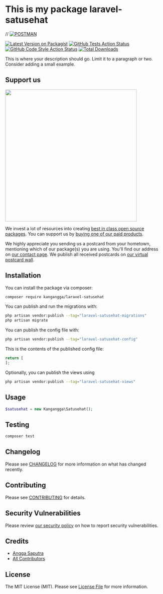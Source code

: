 # This is my package laravel-satusehat

//
[![POSTMAN](https://upload.wikimedia.org/wikipedia/commons/c/c2/Postman_%28software%29.png)](https://www.postman.com/satusehat/workspace/satusehat-public/overview)

[![Latest Version on Packagist](https://img.shields.io/packagist/v/kangangga/laravel-satusehat.svg?style=flat-square)](https://packagist.org/packages/kangangga/laravel-satusehat)
[![GitHub Tests Action Status](https://img.shields.io/github/actions/workflow/status/kangangga/laravel-satusehat/run-tests.yml?branch=main&label=tests&style=flat-square)](https://github.com/kangangga/laravel-satusehat/actions?query=workflow%3Arun-tests+branch%3Amain)
[![GitHub Code Style Action Status](https://img.shields.io/github/actions/workflow/status/kangangga/laravel-satusehat/fix-php-code-style-issues.yml?branch=main&label=code%20style&style=flat-square)](https://github.com/kangangga/laravel-satusehat/actions?query=workflow%3A"Fix+PHP+code+style+issues"+branch%3Amain)
[![Total Downloads](https://img.shields.io/packagist/dt/kangangga/laravel-satusehat.svg?style=flat-square)](https://packagist.org/packages/kangangga/laravel-satusehat)

This is where your description should go. Limit it to a paragraph or two. Consider adding a small example.

## Support us

[<img src="https://github-ads.s3.eu-central-1.amazonaws.com/laravel-satusehat.jpg?t=1" width="419px" />](https://spatie.be/github-ad-click/laravel-satusehat)

We invest a lot of resources into creating [best in class open source packages](https://spatie.be/open-source). You can support us by [buying one of our paid products](https://spatie.be/open-source/support-us).

We highly appreciate you sending us a postcard from your hometown, mentioning which of our package(s) you are using. You'll find our address on [our contact page](https://spatie.be/about-us). We publish all received postcards on [our virtual postcard wall](https://spatie.be/open-source/postcards).

## Installation

You can install the package via composer:

```bash
composer require kangangga/laravel-satusehat
```

You can publish and run the migrations with:

```bash
php artisan vendor:publish --tag="laravel-satusehat-migrations"
php artisan migrate
```

You can publish the config file with:

```bash
php artisan vendor:publish --tag="laravel-satusehat-config"
```

This is the contents of the published config file:

```php
return [
];
```

Optionally, you can publish the views using

```bash
php artisan vendor:publish --tag="laravel-satusehat-views"
```

## Usage

```php
$satusehat = new Kangangga\Satusehat();

```

## Testing

```bash
composer test
```

## Changelog

Please see [CHANGELOG](CHANGELOG.md) for more information on what has changed recently.

## Contributing

Please see [CONTRIBUTING](CONTRIBUTING.md) for details.

## Security Vulnerabilities

Please review [our security policy](../../security/policy) on how to report security vulnerabilities.

## Credits

-   [Angga Saputra](https://github.com/kangangga)
-   [All Contributors](../../contributors)

## License

The MIT License (MIT). Please see [License File](LICENSE.md) for more information.
